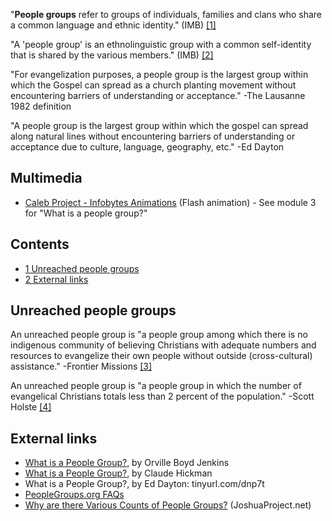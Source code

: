 "**People groups** refer to groups of individuals, families and
clans who share a common language and ethnic identity." (IMB)
[[1]](http://www.imb.org/centralasia/path/UPG.html)

"A 'people group' is an ethnolinguistic group with a common
self-identity that is shared by the various members." (IMB)
[[2]](http://www.imb.org/globalresearch/what_is_a_people_group.htm)

"For evangelization purposes, a people group is the largest group
within which the Gospel can spread as a church planting movement
without encountering barriers of understanding or acceptance." -The
Lausanne 1982 definition

"A people group is the largest group within which the gospel can
spread along natural lines without encountering barriers of
understanding or acceptance due to culture, language, geography,
etc." -Ed Dayton

## Multimedia

-   [Caleb Project - Infobytes Animations](http://www.calebproject.org/main.php/news_and_interactive/infobytes_animations)
    (Flash animation) - See module 3 for "What is a people group?"

## Contents

-   [1 Unreached people groups](#Unreached_people_groups)
-   [2 External links](#External_links)




## Unreached people groups

An unreached people group is "a people group among which there is
no indigenous community of believing Christians with adequate
numbers and resources to evangelize their own people without
outside (cross-cultural) assistance." -Frontier Missions
[[3]](http://www.bgcworld.org/cplantin/frontier.htm)

An unreached people group is "a people group in which the number of
evangelical Christians totals less than 2 percent of the
population." -Scott Holste
[[4]](http://www.imb.org/centralasia/path/UPG.html)

## External links

-   [What is a People Group?](http://www.imb.org/globalresearch/what_is_a_people_group.htm),
    by Orville Boyd Jenkins
-   [What is a People Group?](http://www.thetravelingteam.org/2000/articles/pg1.shtml),
    by Claude Hickman
-   What is a People Group?, by Ed Dayton: tinyurl.com/dnp7t
-   [PeopleGroups.org FAQs](http://www.peoplegroups.org/faqs.aspx)
-   [Why are there Various Counts of People Groups?](http://www.joshuaproject.net/numbers.php)
    (JoshuaProject.net)



